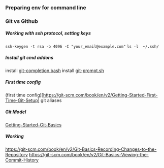 ### Preparing env for command line

### Git vs Github
##### Working with ssh protocol, setting keys

`ssh-keygen -t rsa -b 4096 -C "your_email@example.com"`
`ls -l  ~/.ssh/`

##### Install git cmd addons

install [git-completion.bash](https://github.com/git/git/blob/master/contrib/completion/git-completion.bash)
install [git-prompt.sh](https://github.com/git/git/blob/master/contrib/completion/git-prompt.sh)

##### First time config
(first time config)[https://git-scm.com/book/en/v2/Getting-Started-First-Time-Git-Setup]
git aliases

##### Git Model
[Getting-Started-Git-Basics](https://git-scm.com/book/en/v2/Getting-Started-Git-Basics)


##### Working 
https://git-scm.com/book/en/v2/Git-Basics-Recording-Changes-to-the-Repository
https://git-scm.com/book/en/v2/Git-Basics-Viewing-the-Commit-History



